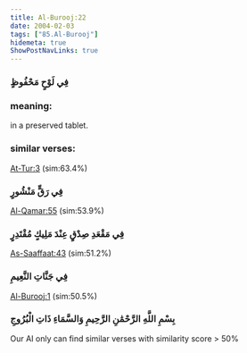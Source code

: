 ```yaml
---
title: Al-Burooj:22
date: 2004-02-03
tags: ["85.Al-Burooj"]
hidemeta: true 
ShowPostNavLinks: true 
---
```

### فِي لَوْحٍ مَحْفُوظٍ
### meaning: 
in a preserved tablet.
### similar verses: 

[At-Tur:3](/52/3) (sim:63.4%)

### فِي رَقٍّ مَنْشُورٍ

[Al-Qamar:55](/54/55) (sim:53.9%)

### فِي مَقْعَدِ صِدْقٍ عِنْدَ مَلِيكٍ مُقْتَدِرٍ

[As-Saaffaat:43](/37/43) (sim:51.2%)

### فِي جَنَّاتِ النَّعِيمِ

[Al-Burooj:1](/85/1) (sim:50.5%)

### بِسْمِ اللَّهِ الرَّحْمَٰنِ الرَّحِيمِ وَالسَّمَاءِ ذَاتِ الْبُرُوجِ

Our AI only can find similar verses with similarity score > 50% 
